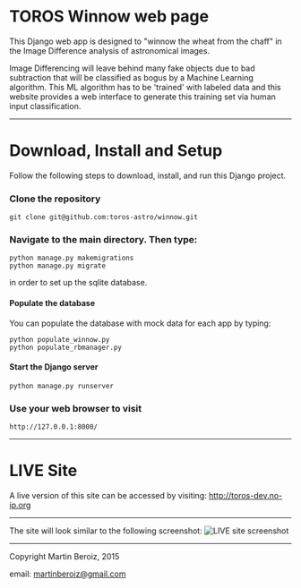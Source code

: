 # TOROS Winnow web page

This Django web app is designed to "winnow the wheat from the chaff" in the Image Difference analysis of astronomical images. 

Image Differencing will leave behind many fake objects due to bad subtraction that will be classified as bogus by a Machine Learning algorithm. This ML algorithm has to be 'trained' with labeled data and this website provides a web interface to generate this training set via human input classification.

---

# Download, Install and Setup
Follow the following steps to download, install, and run this Django project.

### Clone the repository
```
git clone git@github.com:toros-astro/winnow.git
```

### Navigate to the main directory. Then type:
```
python manage.py makemigrations
python manage.py migrate
```
in order to set up the sqlite database.

#### Populate the database
You can populate the database with mock data for each app by typing:

```
python populate_winnow.py
python populate_rbmanager.py
```

#### Start the Django server
```
python manage.py runserver
```

### Use your web browser to visit
```
http://127.0.0.1:8000/
```

---

# LIVE Site
A live version of this site can be accessed by visiting: http://toros-dev.no-ip.org


---

The site will look similar to the following screenshot:
![LIVE site screenshot](http://i.imgur.com/sVWE8eD.png)

---

Copyright Martin Beroiz, 2015

email: <martinberoiz@gmail.com>
